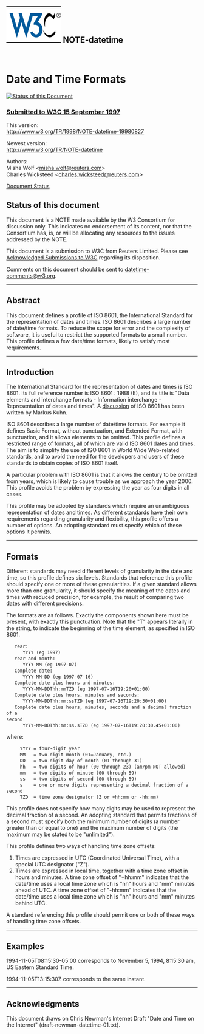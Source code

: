 [![W3C](/Icons/w3c_home)](/) NOTE-datetime
------------------------------------------

 

Date and Time Formats
=====================

[![Status of this Document](/1998/.status/NOTE-datetime-19980827/statusimg)](/1998/.status/NOTE-datetime-19980827/status)

### [Submitted to W3C 15 September 1997](/Submission/1997/14)

This version:   
<http://www.w3.org/TR/1998/NOTE-datetime-19980827>

Newest version:   
<http://www.w3.org/TR/NOTE-datetime>

Authors:   
Misha Wolf &lt;<misha.wolf@reuters.com>&gt;  
Charles Wicksteed &lt;<charles.wicksteed@reuters.com>&gt;

[Document Status](/1998/.status/NOTE-datetime-19980827/status)   

Status of this document
-----------------------

This document is a NOTE made available by the W3 Consortium for discussion only. This indicates no endorsement of its content, nor that the Consortium has, is, or will be allocating any resources to the issues addressed by the NOTE.

This document is a submission to W3C from Reuters Limited. Please see [Acknowledged Submissions to W3C](http://www.w3.org/Submission/) regarding its disposition.

Comments on this document should be sent to <datetime-comments@w3.org>.

------------------------------------------------------------------------

Abstract
--------

This document defines a profile of ISO 8601, the International Standard for the representation of dates and times. ISO 8601 describes a large number of date/time formats. To reduce the scope for error and the complexity of software, it is useful to restrict the supported formats to a small number. This profile defines a few date/time formats, likely to satisfy most requirements.

------------------------------------------------------------------------

Introduction
------------

The International Standard for the representation of dates and times is ISO 8601. Its full reference number is ISO 8601 : 1988 (E), and its title is "Data elements and interchange formats - Information interchange - Representation of dates and times". A [discussion](http://www.cl.cam.ac.uk/~mgk25/iso-time.html) of ISO 8601 has been written by Markus Kuhn.

ISO 8601 describes a large number of date/time formats. For example it defines Basic Format, without punctuation, and Extended Format, with punctuation, and it allows elements to be omitted. This profile defines a restricted range of formats, all of which are valid ISO 8601 dates and times. The aim is to simplify the use of ISO 8601 in World Wide Web-related standards, and to avoid the need for the developers and users of these standards to obtain copies of ISO 8601 itself.

A particular problem with ISO 8601 is that it allows the century to be omitted from years, which is likely to cause trouble as we approach the year 2000. This profile avoids the problem by expressing the year as four digits in all cases.

This profile may be adopted by standards which require an unambiguous representation of dates and times. As different standards have their own requirements regarding granularity and flexibility, this profile offers a number of options. An adopting standard must specify which of these options it permits.

------------------------------------------------------------------------

Formats
-------

Different standards may need different levels of granularity in the date and time, so this profile defines six levels. Standards that reference this profile should specify one or more of these granularities. If a given standard allows more than one granularity, it should specify the meaning of the dates and times with reduced precision, for example, the result of comparing two dates with different precisions.

The formats are as follows. Exactly the components shown here must be present, with exactly this punctuation. Note that the "T" appears literally in the string, to indicate the beginning of the time element, as specified in ISO 8601.

       Year:
          YYYY (eg 1997)
       Year and month:
          YYYY-MM (eg 1997-07)
       Complete date:
          YYYY-MM-DD (eg 1997-07-16)
       Complete date plus hours and minutes:
          YYYY-MM-DDThh:mmTZD (eg 1997-07-16T19:20+01:00)
       Complete date plus hours, minutes and seconds:
          YYYY-MM-DDThh:mm:ssTZD (eg 1997-07-16T19:20:30+01:00)
       Complete date plus hours, minutes, seconds and a decimal fraction of a
    second
          YYYY-MM-DDThh:mm:ss.sTZD (eg 1997-07-16T19:20:30.45+01:00)

where:

         YYYY = four-digit year
         MM   = two-digit month (01=January, etc.)
         DD   = two-digit day of month (01 through 31)
         hh   = two digits of hour (00 through 23) (am/pm NOT allowed)
         mm   = two digits of minute (00 through 59)
         ss   = two digits of second (00 through 59)
         s    = one or more digits representing a decimal fraction of a second
         TZD  = time zone designator (Z or +hh:mm or -hh:mm)

This profile does not specify how many digits may be used to represent the decimal fraction of a second. An adopting standard that permits fractions of a second must specify both the minimum number of digits (a number greater than or equal to one) and the maximum number of digits (the maximum may be stated to be "unlimited").

This profile defines two ways of handling time zone offsets:

1.  Times are expressed in UTC (Coordinated Universal Time), with a special UTC designator ("Z").
2.  Times are expressed in local time, together with a time zone offset in hours and minutes. A time zone offset of "+hh:mm" indicates that the date/time uses a local time zone which is "hh" hours and "mm" minutes ahead of UTC. A time zone offset of "-hh:mm" indicates that the date/time uses a local time zone which is "hh" hours and "mm" minutes behind UTC.

A standard referencing this profile should permit one or both of these ways of handling time zone offsets.

------------------------------------------------------------------------

Examples
--------

1994-11-05T08:15:30-05:00 corresponds to November 5, 1994, 8:15:30 am, US Eastern Standard Time.

1994-11-05T13:15:30Z corresponds to the same instant.

------------------------------------------------------------------------

Acknowledgments
---------------

This document draws on Chris Newman's Internet Draft "Date and Time on the Internet" (draft-newman-datetime-01.txt).
